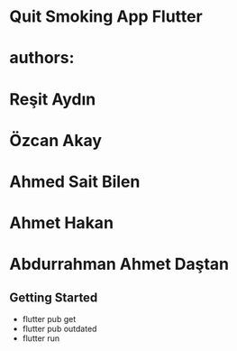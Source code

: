 # Quit Smoking App Flutter

# authors:
# Reşit Aydın
# Özcan Akay
# Ahmed Sait Bilen
# Ahmet Hakan
# Abdurrahman Ahmet Daştan


## Getting Started

- flutter pub get
- flutter pub outdated
- flutter run
